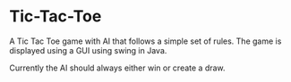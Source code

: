 # Tic-Tac-Toe
A Tic Tac Toe game with AI that follows a simple set of rules.
The game is displayed using a GUI using swing in Java.

Currently the AI should always either win or create a draw.
